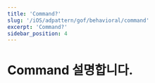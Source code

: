 ```yaml
---
title: 'Command?'
slug: '/iOS/adpattern/gof/behavioral/command'
excerpt: 'Command?'
sidebar_position: 4
---
```


# Command 설명합니다.